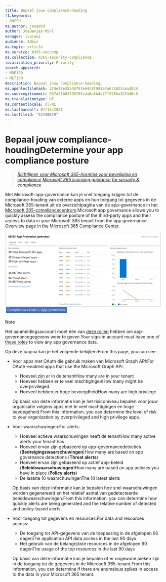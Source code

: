 ```yaml
---
title: Bepaal jouw compliance-houding
f1.keywords:
- NOCSH
ms.author: josephd
author: JoeDavies-MSFT
manager: laurawi
audience: Admin
ms.topic: article
ms.service: O365-seccomp
ms.collection: m365-security-compliance
localization_priority: Priority
search.appverid:
- MOE150
- MET150
description: Bepaal jouw compliance-houding.
ms.openlocfilehash: 2fde19e385d4797e04c8f991efa673d33cea3b58
ms.sourcegitcommit: 997a21b83795789cda0a6b4a77f9985a3233d0c0
ms.translationtype: HT
ms.contentlocale: nl-NL
ms.lasthandoff: 07/14/2021
ms.locfileid: "53430670"
---
```

# <a name="determine-your-app-compliance-posture"></a><span data-ttu-id="cd7c6-103">Bepaal jouw compliance-houding</span><span class="sxs-lookup"><span data-stu-id="cd7c6-103">Determine your app compliance posture</span></span>

><span data-ttu-id="cd7c6-104">*[Richtlijnen voor Microsoft 365-licenties voor beveiliging en compliance](https://aka.ms/ComplianceSD).*</span><span class="sxs-lookup"><span data-stu-id="cd7c6-104">*[Microsoft 365 licensing guidance for security & compliance](https://aka.ms/ComplianceSD).*</span></span>

<span data-ttu-id="cd7c6-105">Met Microsoft-app-governance kan je snel toegang krijgen tot de compliance-houding van externe apps en hun toegang tot gegevens in de Microsoft 365-tenant uit de overzichtpagina van de app-governance in het [Microsoft 365-compliancecentrum](https://aka.ms/appgovernance).</span><span class="sxs-lookup"><span data-stu-id="cd7c6-105">Microsoft app governance allows you to quickly assess the compliance posture of the third-party apps and their access to data in your Microsoft 365 tenant from the app governance Overview page in the [Microsoft 365 Compliance Center](https://aka.ms/appgovernance).</span></span>

![De overzichtpagina van de app-governance in het Microsoft 365-compliancecentrum](..\media\manage-app-protection-governance\mapg-cc-overview.png)

>[!Note]
> <span data-ttu-id="cd7c6-107">Het aanmeldingsaccount moet één van [deze rollen](app-governance-get-started.md#administrator-roles) hebben om app-governancegegevens weer te geven.</span><span class="sxs-lookup"><span data-stu-id="cd7c6-107">Your sign-in account must have one of [these roles](app-governance-get-started.md#administrator-roles) to view any app governance data.</span></span>
>

<span data-ttu-id="cd7c6-108">Op deze pagina kan je het volgende bekijken:</span><span class="sxs-lookup"><span data-stu-id="cd7c6-108">From this page, you can see:</span></span>

- <span data-ttu-id="cd7c6-109">Voor apps met OAuth die gebruik maken van Microsoft Graph API:</span><span class="sxs-lookup"><span data-stu-id="cd7c6-109">For OAuth-enabled apps that use the Microsoft Graph API:</span></span>

  - <span data-ttu-id="cd7c6-110">Hoeveel zijn er in de tenant</span><span class="sxs-lookup"><span data-stu-id="cd7c6-110">How many are in your tenant</span></span>
  - <span data-ttu-id="cd7c6-111">Hoeveel hebben er te veel machtigingen</span><span class="sxs-lookup"><span data-stu-id="cd7c6-111">How many might be overprivileged</span></span>
  - <span data-ttu-id="cd7c6-112">Hoeveel hebben er hoge bevoegdheid</span><span class="sxs-lookup"><span data-stu-id="cd7c6-112">How many are high privilege</span></span>

  <span data-ttu-id="cd7c6-113">Op basis van deze informatie kan je het risiconiveau bepalen voor jouw organisatie volgens apps met te veel machtigingen en hoge bevoegdheid.</span><span class="sxs-lookup"><span data-stu-id="cd7c6-113">From this information, you can determine the level of risk to your organization by overprivileged and high privilege apps.</span></span>

- <span data-ttu-id="cd7c6-114">Voor waarschuwingen:</span><span class="sxs-lookup"><span data-stu-id="cd7c6-114">For alerts:</span></span>

  - <span data-ttu-id="cd7c6-115">Hoeveel actieve waarschuwingen heeft de tenant</span><span class="sxs-lookup"><span data-stu-id="cd7c6-115">How many active alerts your tenant has</span></span>
  - <span data-ttu-id="cd7c6-116">Hoeveel ervan zijn gebaseerd op app-governancedetecties (**Bedreigingswaarschuwingen**)</span><span class="sxs-lookup"><span data-stu-id="cd7c6-116">How many are based on app governance detections (**Threat alerts**)</span></span>
  - <span data-ttu-id="cd7c6-117">Hoeveel ervan zijn gebaseerd op actief app-beleid (**Beleidswaarschuwingen**)</span><span class="sxs-lookup"><span data-stu-id="cd7c6-117">How many are based on app policies you have in place (**Policy alerts**)</span></span>
  - <span data-ttu-id="cd7c6-118">De laatste 10 waarschuwingen</span><span class="sxs-lookup"><span data-stu-id="cd7c6-118">The 10 latest alerts</span></span>

  <span data-ttu-id="cd7c6-119">Op basis van deze informatie kan je bepalen hoe snel waarschuwingen worden gegenereerd en het relatief aantal van gedetecteerde beleidswaarschuwingen.</span><span class="sxs-lookup"><span data-stu-id="cd7c6-119">From this information, you can determine how quickly alerts are being generated and the relative number of detected and policy-based alerts.</span></span>

- <span data-ttu-id="cd7c6-120">Voor toegang tot gegevens en resources:</span><span class="sxs-lookup"><span data-stu-id="cd7c6-120">For data and resources access:</span></span>

  - <span data-ttu-id="cd7c6-121">De toegang tot API-gegevens van de toepassing in de afgelopen 90 dagen</span><span class="sxs-lookup"><span data-stu-id="cd7c6-121">The application API data access in the last 90 days</span></span>
  - <span data-ttu-id="cd7c6-122">Het gebruik van de belangrijkste resources in de afgelopen 90 dagen</span><span class="sxs-lookup"><span data-stu-id="cd7c6-122">The usage of the top resources in the last 90 days</span></span>

  <span data-ttu-id="cd7c6-123">Op basis van deze informatie kan je bepalen of er ongewone pieken zijn in de toegang tot de gegevens in de Microsoft 365-tenant.</span><span class="sxs-lookup"><span data-stu-id="cd7c6-123">From this information, you can determine if there are anomalous spikes in access to the data in your Microsoft 365 tenant.</span></span>

